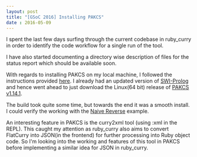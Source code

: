 ```yaml
---
layout: post
title: "[GSoC 2016] Installing PAKCS"
date : 2016-05-09
---
```


I spent the last few days surfing through the current codebase in ruby_curry in order to identify the code workflow for a single run of the tool.

I have also started documenting a directory wise description of files for the status report which should be available soon.

With regards to installing PAKCS on my local machine, I followed the instructions provided <a href='https://www.informatik.uni-kiel.de/~pakcs/download.html'>here</a>. I already had an updated version of <a href='http://www.swi-prolog.org/'>SWI-Prolog</a> and hence went ahead to just download the Linux(64 bit) release of <a href='https://www.informatik.uni-kiel.de/~pakcs/download/pakcs-1.14.1-amd64-Linux.tar.gz'>PAKCS v1.14.1</a>. 

The build took quite some time, but towards the end it was a smooth install. I could verify the working with the <a href='http://www-ps.informatik.uni-kiel.de/smap/smap.cgi?download/1/1'>Naive Reverse</a> example.

An interesting feature in PAKCS is the curry2xml tool (using :xml in the REPL). This caught my attention as ruby_curry also aims to convert FlatCurry into JSON(in the frontend) for further processing into Ruby object code. So I'm looking into the working and features of this tool in PAKCS before implementing a similar idea for JSON in ruby_curry.